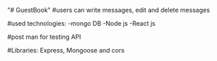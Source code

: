 "# GuestBook" 
#users can write messages, edit and delete messages

#used technologies:
-mongo DB
-Node js
-React js

#post man for testing API

#Libraries: Express, Mongoose and cors
